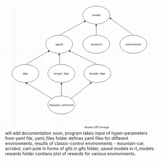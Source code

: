 <img src="model_api_design.png">
will add documentation soon,
program takes input of hyper-parameters from yaml file, yaml_files folder defines yaml files for different environments,
results of classic-control environments - mountain-car, acrobot, cart-pole in forms of gifs in gifs folder, saved models in rl_models.
rewards folder contians plot of rewards for various environments.
